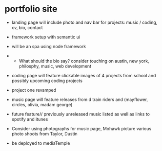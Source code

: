 # portfolio site

- landing page will include photo and nav bar for projects: music / coding, cv, bio, contact
- framework setup with semantic ui
- will be an spa using node framework
- 
   - What should the bio say? consider touching on austin, new york, philosphy, music, web development

- coding page will feature clickable images of 4 projects from school and possibly upcoming coding projects
- project one revamped 


- music page will feature releases from d train riders and (mayflower, circles, olivia, madam george)
- future feature// previously unreleased music listed as well as links to spotify and itunes
- Consider using photographs for music page, Mohawk picture various photo shoots from Taylor, Dustin

- be deployed to mediaTemple
